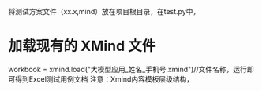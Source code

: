 将测试方案文件（xx.x,mind）放在项目根目录，在test.py中，
# 加载现有的 XMind 文件
workbook = xmind.load("大模型应用_姓名_手机号.xmind")//文件名称，运行即可得到Excel测试用例文档
注意：Xmind内容模板层级结构，
